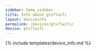 ```yaml
---
sidebar: home_sidebar
title: Info about gts7lwifi
layout: deviceinfo
permalink: /devices/gts7lwifi/
device: gts7lwifi
---
```

{% include templates/device_info.md %}
